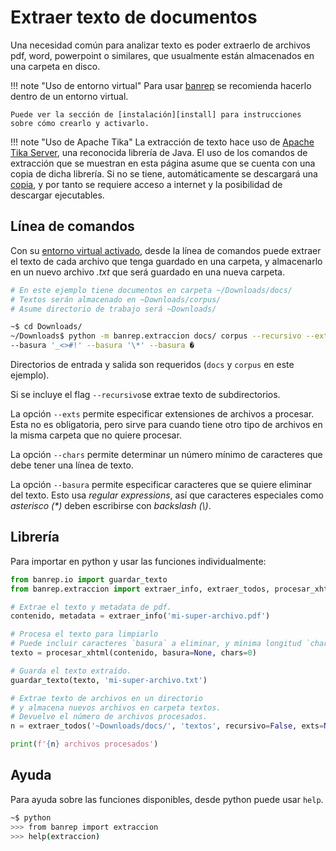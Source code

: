 # Extraer texto de documentos

Una necesidad común para analizar texto es poder extraerlo de archivos pdf, word, powerpoint o similares, que usualmente están almacenados en una carpeta en disco.

!!! note "Uso de entorno virtual"
    Para usar [banrep][pypi_banrep] se recomienda hacerlo dentro de un entorno virtual.

    Puede ver la sección de [instalación][install] para instrucciones sobre cómo crearlo y activarlo.

[pypi_banrep]: https://pypi.org/project/banrep/
[install]: instalacion.md

!!! note "Uso de Apache Tika"
    La extracción de texto hace uso de [Apache Tika Server][web_tika], una reconocida librería de Java. El uso de los comandos de extracción que se muestran en esta página asume que se cuenta con una copia de dicha librería. Si no se tiene, automáticamente se descargará una [copia][tika_server], y por tanto se requiere acceso a internet y la posibilidad de descargar ejecutables.

[web_tika]: http://tika.apache.org/download.html
[tika_server]: https://www.apache.org/dyn/closer.cgi/tika/tika-server-1.21.jar

## Línea de comandos

Con su [entorno virtual activado][install], desde la línea de comandos puede extraer el texto de cada archivo que tenga guardado en una carpeta, y almacenarlo en un nuevo archivo *.txt* que será guardado en una nueva carpeta.

```bash
# En este ejemplo tiene documentos en carpeta ~/Downloads/docs/
# Textos serán almacenado en ~Downloads/corpus/
# Asume directorio de trabajo será ~Downloads/

~$ cd Downloads/
~/Downloads$ python -m banrep.extraccion docs/ corpus --recursivo --exts pdf --chars 5
--basura '_<>#!' --basura '\*' --basura �
```

Directorios de entrada y salida son requeridos (`docs` y `corpus` en este ejemplo).

Si se incluye el flag `--recursivo`se extrae texto de subdirectorios.

La opción `--exts` permite especificar extensiones de archivos a procesar. Esta no es obligatoria, pero sirve para cuando tiene otro tipo de archivos en la misma carpeta que no quiere procesar.

La opción `--chars` permite determinar un número mínimo de caracteres que debe tener una línea de texto.

La opción `--basura` permite especificar caracteres que se quiere eliminar del texto. Esto usa *regular expressions*, así que caracteres especiales como *asterisco (\*)* deben escribirse con *backslash (\\)*.

## Librería

Para importar en python y usar las funciones individualmente:

```python
from banrep.io import guardar_texto
from banrep.extraccion import extraer_info, extraer_todos, procesar_xhtml

# Extrae el texto y metadata de pdf.
contenido, metadata = extraer_info('mi-super-archivo.pdf')

# Procesa el texto para limpiarlo
# Puede incluir caracteres `basura` a eliminar, y mínima longitud `chars`.
texto = procesar_xhtml(contenido, basura=None, chars=0)

# Guarda el texto extraído.
guardar_texto(texto, 'mi-super-archivo.txt')

# Extrae texto de archivos en un directorio
# y almacena nuevos archivos en carpeta textos.
# Devuelve el número de archivos procesados.
n = extraer_todos('~Downloads/docs/', 'textos', recursivo=False, exts=None, basura=None, chars=0)

print(f'{n} archivos procesados')
```

## Ayuda

Para ayuda sobre las funciones disponibles, desde python puede usar `help`.

```bash
~$ python
>>> from banrep import extraccion
>>> help(extraccion)
```
